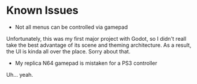 # Known Issues

* Not all menus can be controlled via gamepad

Unfortunately, this was my first major project with Godot, so I didn't reall
take the best advantage of its scene and theming architecture.
As a result, the UI is kinda all over the place.
Sorry about that.

* My replica N64 gamepad is mistaken for a PS3 controller

Uh... yeah.
